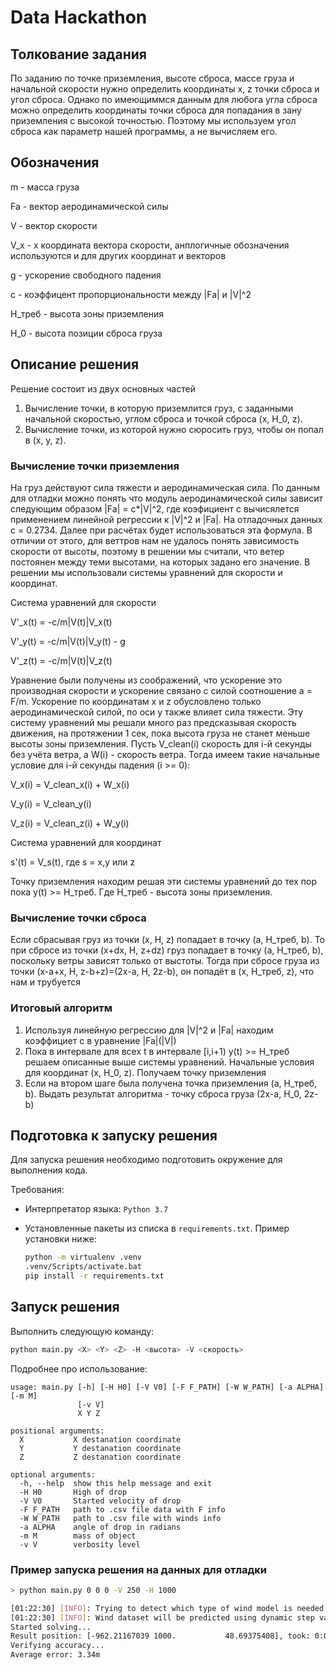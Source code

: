 # Data Hackathon

## Толкование задания

По заданию по  точке приземления, высоте сброса, массе груза и начальной 
скорости нужно определить координаты x, z точки сброса и угол сброса. 
Однако по имеющиммся данным для любога угла сброса можно определить  координаты точки сброса для попадания
в зану приземления с высокой точностью. Поэтому мы используем угол сброса как параметр нашей программы, а не 
вычисляем его.

## Обозначения

m - масса груза

Fa - вектор аеродинамической силы

V - вектор скорости
 
V_x - x координата вектора скорости, анплогичные обозначения используются и для
других координат и векторов

g - ускорение свободного падения

c - коэффицент пропорциональности между |Fa| и |V|^2

H_треб - высота зоны приземления

H_0 - высота позиции сброса груза
 

## Описание решения
Решение состоит из двух основных частей
 1) Вычисление точки, в которую приземлится груз, 
 с заданными начальной скоростью, углом сброса и точкой сброса (x, H_0, z). 
 2) Вычисление точки, из которой нужно сюросить груз, чтобы он попал в (x, y, z).

### Вычисление точки приземления
На груз действуют сила тяжести и аеродинамическая сила. По данным для отладки можно понять что 
модуль аеродинамической силы зависит следующим образом |Fa| = c*|V|^2, где коэфициент c вычисялется применением
линейной регрессии к |V|^2 и |Fa|. На отладочных данных c =  0.2734. Далее при расчётах будет использоваться эта формула.
В отличии от этого, для веттров нам не удалось понять зависимость скорости от высоты, поэтому в решении мы
считали, что ветер постоянен между теми высотами, на которых задано его значение.
В решении мы использовали системы уравнений для скорости и координат.

Система уравнений для скорости

V'_x(t) = -c/m|V(t)|V_x(t)

V'_y(t) = -c/m|V(t)|V_y(t) - g

V'_z(t) = -c/m|V(t)|V_z(t)

Уравнение были получены из соображений, что ускорение это производная скорости и ускорение связано
с силой соотношение a = F/m. Ускорение по координатам  x и z обусловлено только аеродинамической
силой, по оси y также влияет сила тяжести. Эту систему уравнений мы решали много раз предсказывая
скорость движения, на протяжении 1 сек, пока высота груза не станет меньше высоты зоны приземления.
Пусть V_clean(i) скорость для i-й секунды без учёта ветра, а  W(i) - скорость ветра.
Тогда имеем такие начальные условие для i-й секунды падения (i >= 0):

V_x(i) = V_clean_x(i) + W_x(i)

V_y(i) = V_clean_y(i)

V_z(i) = V_clean_z(i) + W_y(i)


Система уравнений для координат

s'(t) = V_s(t), где s = x,y  или z

Точку приземления находим решая эти системы уравнений до тех пор пока y(t) >= H_треб.
Где H_треб - высота зоны приземления. 

### Вычисление точки сброса
Если сбрасывая груз из точки (x, H, z) попадает в точку  (a, H_треб, b). То при сбросе из
точки (x+dx, H, z+dz) груз попадает в точку  (a, H_треб, b), поскольку ветры  зависят
только от выстоты. Тогда при сбросе груза из точки (x-a+x, H, z-b+z)=(2x-a, H, 2z-b), он попадёт в
(x, H_треб, z), что нам и трубуется 

### Итоговый алгоритм
1) Используя линейную регрессию для |V|^2 и |Fa| находим коэффициет c в уравнение |Fa|(|V|)
2) Пока в интервале для всех t в интервале [i,i+1) y(t) >= H_треб решаем описанные 
выше системы уравнений. Начальные условия для координат (x, H_0, z). Получаем точку приземления
3) Если на втором шаге была получена точка приземления (a, H_треб, b). Выдать результат алгоритма - 
точку сброса груза  (2x-a, H_0, 2z-b)


## Подготовка к запуску решения
Для запуска решения необходимо подготовить окружение для выполнения кода.

Требования:

- Интерпретатор языка: `Python 3.7`
- Установленные пакеты из списка в `requirements.txt`.
  Пример установки ниже: 
  
  ```bash
  python -m virtualenv .venv
  .venv/Scripts/activate.bat
  pip install -r requirements.txt
  ```

## Запуск решения

Выполнить следующую команду:

```bash
python main.py <X> <Y> <Z> -H <высота> -V <скорость>
```

Подробнее про использование:

```
usage: main.py [-h] [-H H0] [-V V0] [-F F_PATH] [-W W_PATH] [-a ALPHA] [-m M]
               [-v V]
               X Y Z

positional arguments:
  X           X destanation coordinate
  Y           Y destanation coordinate
  Z           Z destanation coordinate

optional arguments:
  -h, --help  show this help message and exit
  -H H0       High of drop
  -V V0       Started velocity of drop
  -F F_PATH   path to .csv file data with F info
  -W W_PATH   path to .csv file with winds info
  -a ALPHA    angle of drop in radians
  -m M        mass of object
  -v V        verbosity level

```

### Пример запуска решения на данных для отладки

```bash
> python main.py 0 0 0 -V 250 -H 1000

[01:22:30] [INFO]: Trying to detect which type of wind model is needed (calculate deltas in a dataset)...
[01:22:30] [INFO]: Wind dataset will be predicted using dynamic step variation: False
Started solving...
Result position: [-962.21167039 1000.           48.69375408], took: 0:00:00.391501
Verifying accuracy...
Average error: 3.34m
```